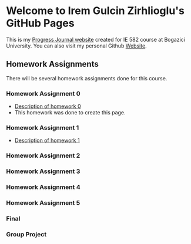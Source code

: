 # Welcome to Irem Gulcin Zirhlioglu's GitHub Pages

This is my [Progress Journal website](https://bu-ie-582.github.io/fall21-iremgulcin/) created for IE 582 course at Bogazici University. You can also visit my personal Github [Website](https://github.com/iremgulcin). 

## Homework Assignments

There will be several homework assignments done for this course.

### Homework Assignment 0

- [Description of homework 0](https://github.com/BU-IE-582/fall21-iremgulcin/blob/gh-pages/IE582_Fall21_Homework_0.pdf)
- This homework was done to create this page.

### Homework Assignment 1

- [Description of homework 1](https://github.com/BU-IE-582/fall21-iremgulcin/blob/gh-pages/IE582_Fall21_Homework1.pdf)

### Homework Assignment 2

### Homework Assignment 3

### Homework Assignment 4

### Homework Assignment 5

### Final

### Group Project
